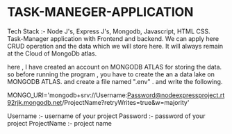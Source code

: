 # TASK-MANEGER-APPLICATION
Tech Stack :- Node J's, Express J's, Mongodb, Javascript, HTML CSS.  Task-Manager application with Frontend and backend. We can apply here CRUD operation and the data which we will store here. It will always remain at the Cloud of MongoDb atlas.



here , I have created an account on MONGODB ATLAS for storing the data. so before running the program , you have to create the an a data lake on MONGODB ATLAS.
and create a file  named ".env" . and write the following.



MONGO_URI='mongodb+srv://Username:Password@nodeexpressproject.rt92rjk.mongodb.net/ProjectName?retryWrites=true&w=majority'


Username :- username of your project
Password :- password of your project
ProjectName :- project name
